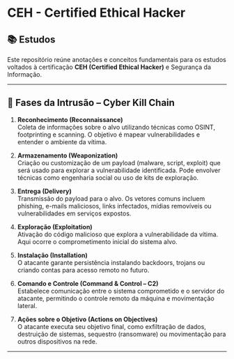 # CEH - Certified Ethical Hacker

## 📚 Estudos

Este repositório reúne anotações e conceitos fundamentais para os estudos voltados à certificação **CEH (Certified Ethical Hacker)** e Segurança da Informação.

---

## 🔐 Fases da Intrusão – Cyber Kill Chain

1. **Reconhecimento (Reconnaissance)**  
   Coleta de informações sobre o alvo utilizando técnicas como OSINT, footprinting e scanning. O objetivo é mapear vulnerabilidades e entender o ambiente da vítima.

2. **Armazenamento (Weaponization)**  
   Criação ou customização de um payload (malware, script, exploit) que será usado para explorar a vulnerabilidade identificada. Pode envolver técnicas como engenharia social ou uso de kits de exploração.

3. **Entrega (Delivery)**  
   Transmissão do payload para o alvo. Os vetores comuns incluem phishing, e-mails maliciosos, links infectados, mídias removíveis ou vulnerabilidades em serviços expostos.

4. **Exploração (Exploitation)**  
   Ativação do código malicioso que explora a vulnerabilidade da vítima. Aqui ocorre o comprometimento inicial do sistema alvo.

5. **Instalação (Installation)**  
   O atacante garante persistência instalando backdoors, trojans ou criando contas para acesso remoto no futuro.

6. **Comando e Controle (Command & Control – C2)**  
   Estabelece comunicação entre o sistema comprometido e o servidor do atacante, permitindo o controle remoto da máquina e movimentação lateral.

7. **Ações sobre o Objetivo (Actions on Objectives)**  
   O atacante executa seu objetivo final, como exfiltração de dados, destruição de sistemas, sequestro (ransomware) ou movimentação para outros dispositivos na rede.

---